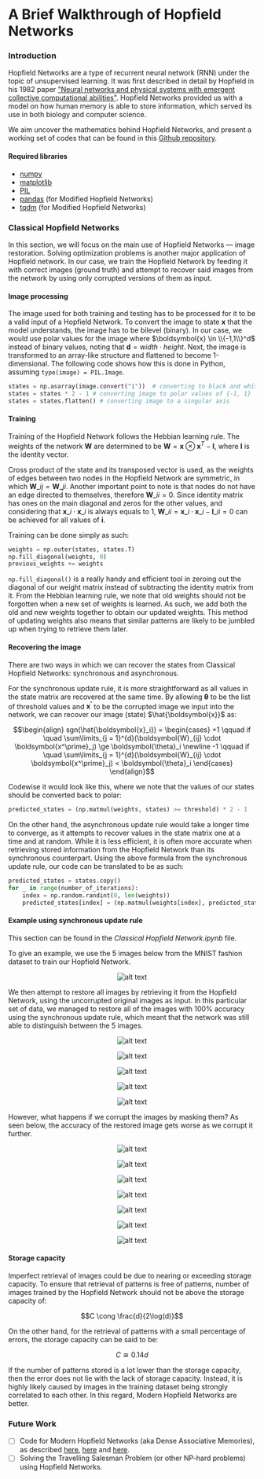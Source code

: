 # A Brief Walkthrough of Hopfield Networks

### Introduction

Hopfield Networks are a type of recurrent neural network (RNN) under the topic of unsupervised learning. It was first described in detail by Hopfield in his 1982 paper <a href = "https://www.pnas.org/doi/10.1073/pnas.79.8.2554">"Neural networks and physical systems with emergent collective computational abilities"</a>. Hopfield Networks provided us with a model on how human memory is able to store information, which served its use in both biology and computer science.

We aim uncover the mathematics behind Hopfield Networks, and present a working set of codes that can be found in this <a href = "https://github.com/DenseLance/hopfield-networks">Github repository</a>.

#### Required libraries

- <a href = "https://pypi.org/project/numpy/">numpy</a>
- <a href = "https://pypi.org/project/matplotlib/">matplotlib</a>
- <a href = "https://pypi.org/project/Pillow/">PIL</a>
- <a href = "https://pypi.org/project/pandas/">pandas</a> (for Modified Hopfield Networks)
- <a href = "https://pypi.org/project/tqdm/">tqdm</a> (for Modified Hopfield Networks)

### Classical Hopfield Networks

In this section, we will focus on the main use of Hopfield Networks — image restoration. Solving optimization problems is another major application of Hopfield network. In our case, we train the Hopfield Network by feeding it with correct images (ground truth) and attempt to recover said images from the network by using only corrupted versions of them as input.

#### Image processing

The image used for both training and testing has to be processed for it to be a valid input of a Hopfield Network. To convert the image to state $\boldsymbol{x}$ that the model understands, the image has to be bilevel (binary). In our case, we would use polar values for the image where $\boldsymbol{x} \in \\{-1,1\\}^d$ instead of binary values, noting that $\boldsymbol{d} = width \cdot height$. Next, the image is transformed to an array-like structure and flattened to become 1-dimensional. The following code shows how this is done in Python, assuming `type(image) = PIL.Image`.

```python
states = np.asarray(image.convert("1"))  # converting to black and white image
states = states * 2 - 1 # converting image to polar values of {-1, 1}
states = states.flatten() # converting image to a singular axis
```

#### Training

Training of the Hopfield Network follows the Hebbian learning rule. The weights of the network $\boldsymbol{W}$ are determined to be $\boldsymbol{W} = \boldsymbol{x} \otimes \boldsymbol{x}^T - \boldsymbol{I}$, where $\boldsymbol{I}$ is the identity vector.

Cross product of the state and its transposed vector is used, as the weights of edges between two nodes in the Hopfield Network are symmetric, in which $\boldsymbol{W}\_{ij} = \boldsymbol{W}\_{ji}$. Another important point to note is that nodes do not have an edge directed to themselves, therefore $\boldsymbol{W}\_{ii} = 0$. Since identity matrix has ones on the main diagonal and zeros for the other values, and considering that $\boldsymbol{x}\_{i} \cdot \boldsymbol{x}\_{i}$ is always equals to 1, $\boldsymbol{W}\_{ii} = \boldsymbol{x}\_{i} \cdot \boldsymbol{x}\_{i} - \boldsymbol{I}\_{ii} = 0$ can be achieved for all values of $\boldsymbol{i}$.

Training can be done simply as such:

```python
weights = np.outer(states, states.T)
np.fill_diagonal(weights, 0)
previous_weights += weights
```

`np.fill_diagonal()` is a really handy and efficient tool in zeroing out the diagonal of our weight matrix instead of subtracting the identity matrix from it. From the Hebbian learning rule, we note that old weights should not be forgotten when a new set of weights is learned. As such, we add both the old and new weights together to obtain our updated weights. This method of updating weights also means that similar patterns are likely to be jumbled up when trying to retrieve them later.

#### Recovering the image

There are two ways in which we can recover the states from Classical Hopfield Networks: synchronous and asynchronous.

For the synchronous update rule, it is more straightforward as all values in the state matrix are recovered at the same time. By allowing $\boldsymbol{\theta}$ to be the list of threshold values and $\boldsymbol{x^\prime}$ to be the corrupted image we input into the network, we can recover our image (state) $\hat{\boldsymbol{x}}$ as:

$$\begin{align} sgn(\hat{\boldsymbol{x}_i}) = \begin{cases} +1 \qquad if \quad \sum\limits_{j = 1}^{d}(\boldsymbol{W}_{ij} \cdot \boldsymbol{x^\prime}_j) \ge \boldsymbol{\theta}_i \newline -1 \qquad if \quad \sum\limits_{j = 1}^{d}(\boldsymbol{W}_{ij} \cdot \boldsymbol{x^\prime}_j) < \boldsymbol{\theta}_i \end{cases} \end{align}$$

Codewise it would look like this, where we note that the values of our states should be converted back to polar:

```python
predicted_states = (np.matmul(weights, states) >= threshold) * 2 - 1
```

On the other hand, the asynchronous update rule would take a longer time to converge, as it attempts to recover values in the state matrix one at a time and at random. While it is less efficient, it is often more accurate when retrieving stored information from the Hopfield Network than its synchronous counterpart. Using the above formula from the synchronous update rule, our code can be translated to be as such:

```python
predicted_states = states.copy()
for _ in range(number_of_iterations):
    index = np.random.randint(0, len(weights))
    predicted_states[index] = (np.matmul(weights[index], predicted_states) >= threshold[index]) * 2 - 1
```

#### Example using synchronous update rule

This section can be found in the <i>Classical Hopfield Network.ipynb</i> file.

To give an example, we use the 5 images below from the MNIST fashion dataset to train our Hopfield Network.

<p align = "center"><img src="images/dataset.png" alt="alt text"/></p>

We then attempt to restore all images by retrieving it from the Hopfield Network, using the uncorrupted original images as input. In this particular set of data, we managed to restore all of the images with 100% accuracy using the synchronous update rule, which meant that the network was still able to distinguish between the 5 images.

<p align = "center"><img src="images/test1_1.png" alt="alt text"/></p>

<p align = "center"><img src="images/test1_2.png" alt="alt text"/></p>

<p align = "center"><img src="images/test1_3.png" alt="alt text"/></p>

<p align = "center"><img src="images/test1_4.png" alt="alt text"/></p>

<p align = "center"><img src="images/test1_5.png" alt="alt text"/></p>

However, what happens if we corrupt the images by masking them? As seen below, the accuracy of the restored image gets worse as we corrupt it further.

<p align = "center"><img src="images/test2_1.png" alt="alt text"/></p>

<p align = "center"><img src="images/test2_2.png" alt="alt text"/></p>

<p align = "center"><img src="images/test2_3.png" alt="alt text"/></p>

<p align = "center"><img src="images/test2_4.png" alt="alt text"/></p>

<p align = "center"><img src="images/test2_5.png" alt="alt text"/></p>

<p align = "center"><img src="images/test2_6.png" alt="alt text"/></p>

<p align = "center"><img src="images/test2_7.png" alt="alt text"/></p>

#### Storage capacity

Imperfect retrieval of images could be due to nearing or exceeding storage capacity. To ensure that retrieval of patterns is free of patterns, number of images trained by the Hopfield Network should not be above the storage capacity of:

$$C \cong \frac{d}{2\log(d)}$$

On the other hand, for the retrieval of patterns with a small percentage of errors, the storage capacity can be said to be:

$$C \cong 0.14 d$$

If the number of patterns stored is a lot lower than the storage capacity, then the error does not lie with the lack of storage capacity. Instead, it is highly likely caused by images in the training dataset being strongly correlated to each other. In this regard, Modern Hopfield Networks are better.

### Future Work

- [ ] Code for Modern Hopfield Networks (aka Dense Associative Memories), as described <a href = "https://arxiv.org/abs/1606.01164">here</a>, <a  href = "https://arxiv.org/abs/1702.01929">here</a> and <a href = "https://arxiv.org/abs/2008.02217">here</a>.
- [ ] Solving the Travelling Salesman Problem (or other NP-hard problems) using Hopfield Networks.